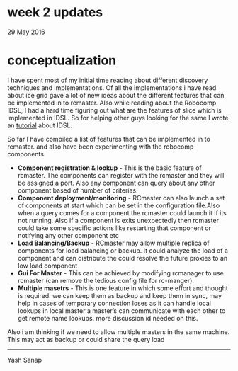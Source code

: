 # week 2 updates

29 May 2016

# conceptualization

I have spent most of my initial time reading about different discovery techniques and implementations. Of all the implementations i have read about ice grid gave a lot of new ideas about the different features that can be implemented in to rcmaster. Also while reading about the Robocomp IDSL, I had a hard time figuring out what are the features of slice which is implemented in IDSL. So for helping other guys looking for the same I wrote an [tutorial](https://github.com/yashsanap/robocomp/blob/master/doc/IDSL.md) about IDSL.

So far I have compiled a list of features that can be implemented in to rcmaster. and also have been experimenting with the robocomp components.

*   **Component registration & lookup** - This is the basic feature of rcmaster. The components can register with the rcmaster and they will be assigned a port. Also any component can query about any other component based of number of criterias.
*   **Component deployment/monitoring** - RCmaster can also launch a set of components at start which can be set in the configuration file.Also when a query comes for a component the rcmaster could launch it if its not running. Also if a component is exits unexpectedly then rcmaster could take some specific actions like restarting that component or notifying any other component etc
*   **Load Balancing/Backup** - RCmaster may allow multiple replica of components for load balancing or backup. It could analyze the load of a component and can distribute the could resolve the future proxies to an low load component
*   **Gui For Master** - This can be achieved by modifying rcmanager to use rcmaster (can remove the tedious config file for rc-manger).
*   **Multiple masetrs** - This is one feature in which some effort and thought is required. we can keep them as backup and keep them in sync, may help in cases of temporary connection loses as it can handle local lookups in local master a master’s can communicate with each other to get remote name lookups. more discussion id needed on this.

Also i am thinking if we need to allow multiple masters in the same machine. This may act as backup or could share the query load

* * *

Yash Sanap
